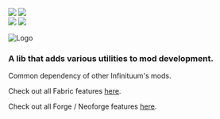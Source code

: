 ![](https://img.shields.io/badge/Modloaders-Fabric,%20Forge,%20Neoforge-brightgreen) ![](https://img.shields.io/badge/Environment-Server-yellow)
<br/>
[![](https://img.shields.io/curseforge/dt/1097945?logo=curseforge&logoColor=f16436&label=%20Curseforge&color=2d2d2d)](https://www.curseforge.com/minecraft/mc-mods/void-lib) [![](https://img.shields.io/modrinth/dt/Z7Z0JsCA?logo=modrinth&logoColor=1bd96a&label=%20Modrinth&color=2d2d2d)](https://modrinth.com/mod/void-lib)

![Logo](https://cdn.modrinth.com/data/Z7Z0JsCA/images/a5c4985a12380dabea58a37860cc6f62961fe845.png)

### **A lib that adds various utilities to mod development.**

Common dependency of other Infinituum's mods.

Check out all Fabric features [here](https://github.com/Infinituum17/VoidLib/wiki#fabric).

Check out all Forge / Neoforge features [here](https://github.com/Infinituum17/VoidLib/wiki#forge).
